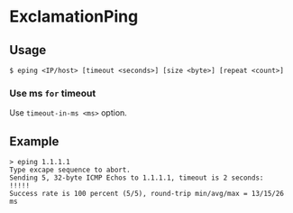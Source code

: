 # ExclamationPing

## Usage
```shell
$ eping <IP/host> [timeout <seconds>] [size <byte>] [repeat <count>]
```

### Use ms `for` timeout

Use `timeout-in-ms <ms>` option.

## Example
```
> eping 1.1.1.1
Type excape sequence to abort.
Sending 5, 32-byte ICMP Echos to 1.1.1.1, timeout is 2 seconds:
!!!!!
Success rate is 100 percent (5/5), round-trip min/avg/max = 13/15/26 ms
```
